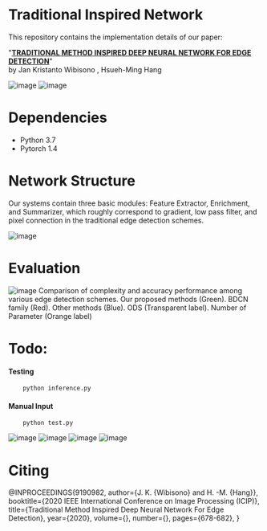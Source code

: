# Traditional Inspired Network
This repository contains the implementation details of our paper:

"**[TRADITIONAL METHOD INSPIRED DEEP NEURAL NETWORK FOR EDGE DETECTION](https://ieeexplore.ieee.org/document/9190982)**"  
by Jan Kristanto Wibisono , Hsueh-Ming Hang      

![image](https://github.com/jannctu/TIN/blob/master/img/result_BSDS.png)
![image](https://github.com/jannctu/TIN/blob/master/img/result_NYUD.png)

# Dependencies
* Python 3.7 
* Pytorch 1.4   

# Network Structure
Our systems contain three basic modules: Feature Extractor, Enrichment, and Summarizer, which roughly correspond to gradient, low pass filter, and pixel connection in the traditional edge detection schemes.   

![image](https://github.com/jannctu/TIN/blob/master/img/TIN1.png)

# Evaluation
![image](https://github.com/jannctu/TIN/blob/master/img/ODS.png)
Comparison of complexity and accuracy performance among various edge detection schemes. Our proposed methods (Green). BDCN family (Red). Other methods (Blue). ODS (Transparent label). Number of Parameter (Orange label)   

# Todo:

#### Testing

        python inference.py
		
#### Manual Input

        python test.py

![image](https://github.com/jannctu/TIN/blob/master/img/lenna.png)
![image](https://github.com/jannctu/TIN/blob/master/img/result_lenna.png)
![image](https://github.com/jannctu/TIN/blob/master/img/mri_brain.jpg)
![image](https://github.com/jannctu/TIN/blob/master/img/result_mri_brain.png)

# Citing 
@INPROCEEDINGS{9190982,
  author={J. K. {Wibisono} and H. -M. {Hang}},
  booktitle={2020 IEEE International Conference on Image Processing (ICIP)}, 
  title={Traditional Method Inspired Deep Neural Network For Edge Detection}, 
  year={2020},
  volume={},
  number={},
  pages={678-682},
}
